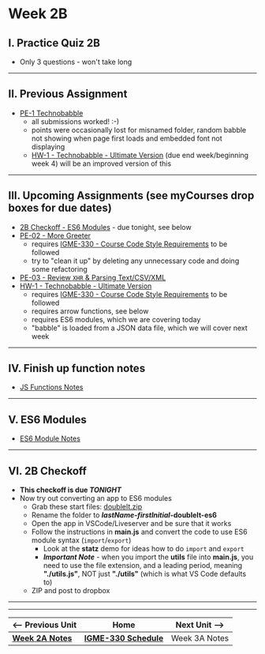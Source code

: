 # Week 2B

## I. Practice Quiz 2B
- Only 3 questions - won't take long

<hr>

## II. Previous Assignment
- [PE-1 Technobabble](../pe/pe-01.md)
  - all submissions worked! :-)
  - points were occasionally lost for misnamed folder, random babble not showing when page first loads and embedded font not displaying
  - [HW-1 - Technobabble - Ultimate Version](../hw/hw-1.md) (due end week/beginning week 4) will be an improved version of this
  
<hr>

## III. Upcoming Assignments (see myCourses drop boxes for due dates)
- [2B Checkoff - ES6 Modules](#vi-2b-checkoff) - due tonight, see below
- [PE-02 - More Greeter](../pe/pe-02.md)
  - requires [IGME-330 - Course Code Style Requirements](../notes/code-style-required-330.md) to be followed
  - try to "clean it up" by deleting any unnecessary code and doing some refactoring
- [PE-03 - Review `XHR` & Parsing Text/CSV/XML](../pe/pe-03.md)
- [HW-1 - Technobabble - Ultimate Version](../hw/hw-1.md)
  - requires [IGME-330 - Course Code Style Requirements](../notes/code-style-required-330.md) to be followed
  - requires arrow functions, see below
  - requires ES6 modules, which we are covering today
  - "babble" is loaded from a JSON data file, which we will cover next week


<hr>

## IV. Finish up function notes

- [JS Functions Notes](../notes/js-functions.md)

<hr>

## V. ES6 Modules

- [ES6 Module Notes](https://github.com/tonethar/IGME-330-Master/blob/master/notes/ES6-module-pattern-2225.md)

<hr>

## VI. 2B Checkoff
- **This checkoff is due *TONIGHT***
- Now try out converting an app to ES6 modules
  - Grab these start files: [doubleIt.zip](https://github.com/tonethar/IGME-330-Master/blob/master/notes/_files/doubleIt.zip)
  - Rename the folder to ***lastName*-*firstInitial*-doubleIt-es6**
  - Open the app in VSCode/Liveserver and be sure that it works
  - Follow the instructions in **main.js** and convert the code to use ES6 module syntax (`import`/`export`)
    - Look at the **statz** demo for ideas how to do `import` and `export`
    - ***Important Note*** -  when you import the **utils** file into **main.js**, you need to use the file extension, and a leading period, meaning **"./utils.js"**, NOT just **"./utils"** (which is what VS Code defaults to)
  - ZIP and post to dropbox

<hr><hr>


| <-- Previous Unit | Home | Next Unit -->
| --- | --- | --- 
|  [**Week 2A Notes**](./02A.md)  |  [**IGME-330 Schedule**](../schedule.md) | Week 3A Notes
